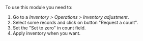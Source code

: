 To use this module you need to:

1.  Go to a *Inventory \> Operations \> Inventory adjustment*.
2.  Select some records and click on button "Request a count".
3.  Set the "Set to zero" in count field.
4.  Apply inventory when you want.
